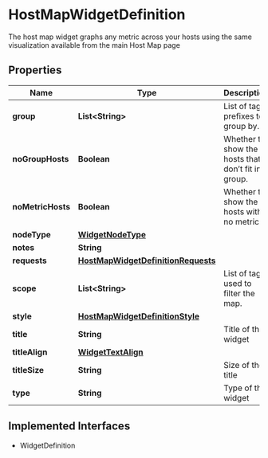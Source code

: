 

# HostMapWidgetDefinition

The host map widget graphs any metric across your hosts using the same visualization available from the main Host Map page
## Properties

Name | Type | Description | Notes
------------ | ------------- | ------------- | -------------
**group** | **List&lt;String&gt;** | List of tag prefixes to group by. |  [optional]
**noGroupHosts** | **Boolean** | Whether to show the hosts that don’t fit in a group. |  [optional]
**noMetricHosts** | **Boolean** | Whether to show the hosts with no metrics. |  [optional]
**nodeType** | [**WidgetNodeType**](WidgetNodeType.md) |  |  [optional]
**notes** | **String** |  |  [optional]
**requests** | [**HostMapWidgetDefinitionRequests**](HostMapWidgetDefinitionRequests.md) |  | 
**scope** | **List&lt;String&gt;** | List of tags used to filter the map. |  [optional]
**style** | [**HostMapWidgetDefinitionStyle**](HostMapWidgetDefinitionStyle.md) |  |  [optional]
**title** | **String** | Title of the widget |  [optional]
**titleAlign** | [**WidgetTextAlign**](WidgetTextAlign.md) |  |  [optional]
**titleSize** | **String** | Size of the title |  [optional]
**type** | **String** | Type of the widget |  [readonly]


## Implemented Interfaces

* WidgetDefinition


